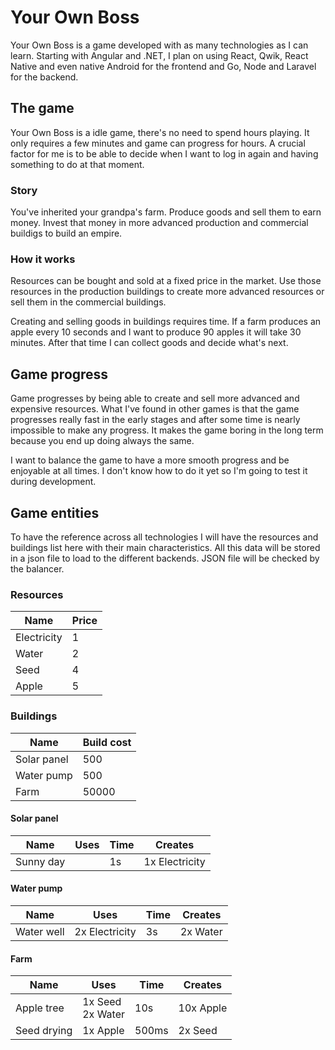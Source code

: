 # Your Own Boss

Your Own Boss is a game developed with as many technologies as I can learn. Starting with Angular and .NET, I plan on using React, Qwik, React Native and even native Android for the frontend and Go, Node and Laravel for the backend.

## The game

Your Own Boss is a idle game, there's no need to spend hours playing. It only requires a few minutes and game can progress for hours. A crucial factor for me is to be able to decide when I want to log in again and having something to do at that moment.

### Story

You've inherited your grandpa's farm. Produce goods and sell them to earn money. Invest that money in more advanced production and commercial buildigs to build an empire.

### How it works

Resources can be bought and sold at a fixed price in the market. Use those resources in the production buildings to create more advanced resources or sell them in the commercial buildings.

Creating and selling goods in buildings requires time. If a farm produces an apple every 10 seconds and I want to produce 90 apples it will take 30 minutes. After that time I can collect goods and decide what's next.

## Game progress

Game progresses by being able to create and sell more advanced and expensive resources. What I've found in other games is that the game progresses really fast in the early stages and after some time is nearly impossible to make any progress. It makes the game boring in the long term because you end up doing always the same.

I want to balance the game to have a more smooth progress and be enjoyable at all times. I don't know how to do it yet so I'm going to test it during development.

## Game entities

To have the reference across all technologies I will have the resources and buildings list here with their main characteristics. All this data will be stored in a json file to load to the different backends. JSON file will be checked by the balancer.

### Resources

| Name        | Price |
| ----------- | ----- |
| Electricity | 1     |
| Water       | 2     |
| Seed        | 4     |
| Apple       | 5     |

### Buildings

| Name        | Build cost |
| ----------- | ---------- |
| Solar panel | 500        |
| Water pump  | 500        |
| Farm        | 50000      |

#### Solar panel

| Name      | Uses | Time | Creates        |
| --------- | ---- | ---- | -------------- |
| Sunny day |      | 1s   | 1x Electricity |

#### Water pump

| Name       | Uses           | Time | Creates  |
| ---------- | -------------- | ---- | -------- |
| Water well | 2x Electricity | 3s   | 2x Water |

#### Farm

| Name        | Uses                  | Time  | Creates   |
| ----------- | --------------------- | ----- | --------- |
| Apple tree  | 1x Seed <br> 2x Water | 10s   | 10x Apple |
| Seed drying | 1x Apple              | 500ms | 2x Seed   |
